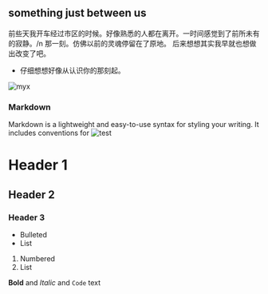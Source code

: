 ## something just between us
前些天我开车经过市区的时候。好像熟悉的人都在离开。一时间感觉到了前所未有的寂静。/n
那一刻。仿佛以前的灵魂停留在了原地。
后来想想其实我早就也想做出改变了吧。
- 仔细想想好像从认识你的那刻起。


![myx](https://myxbao.github.io/document/myx1.jpg)


### Markdown

Markdown is a lightweight and easy-to-use syntax for styling your writing. It includes conventions for
![test](https://myxbao.github.io/document/cv.PNG)



# Header 1
## Header 2
### Header 3

- Bulleted
- List

1. Numbered
2. List

**Bold** and _Italic_ and `Code` text

